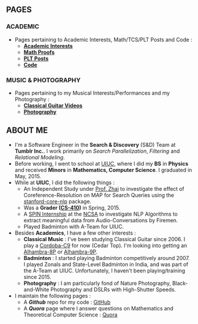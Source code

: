 ## PAGES
### ACADEMIC
* Pages pertaining to Academic Interests, Math/TCS/PLT Posts and Code :
    * [**Academic Interests**](https://jssandh2.github.io/Juspreet-Sandhu/academic_interests.html)
    * [**Math Proofs**](https://jssandh2.github.io/Juspreet-Sandhu/math_proofs.html)
    * [**PLT Posts**](https://jssandh2.github.io/Juspreet-Sandhu/plt.html)
    * [**Code**](https://jssandh2.github.io/Juspreet-Sandhu/code.html)

### MUSIC & PHOTOGRAPHY
* Pages pertaining to my Musical Interests/Performances and my Photography :
    * [**Classical Guitar Videos**](https://jssandh2.github.io/Juspreet-Sandhu/music.html)
    * [**Photography**](https://jssansdh2.github.io/Juspreet-Sandhu/photography.html)

## ABOUT ME
*   I'm a Software Engineer in the **Search & Discovery** (S&D) Team at **Tumblr Inc.**. I work primarily on _Search Parallelization_, _Filtering_ and _Relational Modeling_.
*   Before working, I went to school at [UIUC](http://illinois.edu/), where I did my **BS** in **Physics** and received **Minors** in **Mathematics, Computer Science**. I graduated in May, 2015.
*   While at **UIUC**, I did the following things :
    *   An Independent Study under [Prof. Zhai](http://czhai.cs.illinois.edu/) to investigate the effect of Coreference-Resolution on MAP for Search Queries using the [stanford-core-nlp](http://stanfordnlp.github.io/CoreNLP/) package.
    *   Was a **Grader ([CS-410](https://chara.cs.illinois.edu/sites/cs410))** in Spring, 2015.
    *   A [SPIN Internship](http://spin.ncsa.illinois.edu/interns/2014.html) at the [NCSA](http://www.ncsa.illinois.edu/) to investigate NLP Algorithms to extract meaningful data from Audio-Conversations by Firemen.
    *   Played Badminton with A-Team for UIUC.
*   Besides **Academics**, I have a few other interests :
    *   **Classical Music** : I've been studying Classical Guitar since 2006\. I play a [Cordoba-C9](http://www.cordobaguitars.com/p/c9) for now (Cedar Top). I'm looking into getting an [Alhambra-8P](http://www.alhambrausa.com/guitars/classical/9/8-p.html) or [Alhambra-9P](http://www.alhambrausa.com/guitars/classical/10/9-p.html).
    *   **Badminton** : I started playing Badminton competitively around 2007. I played Zonals and State-Level Badminton in India, and was part of the A-Team at UIUC. Unfortunately, I haven't been playing/training since 2015.
    *   **Photography** : I am particularly fond of Nature Photography, Black-and-White Photography and DSLRs with High-Shutter Speeds.
* I maintain the following pages :
    * A **_Github_** repo for my code : [GitHub](https://github.com/jssandh2)
    * A **_Quora_** page where I answer questions on Mathematics and Theoretical Computer Science : [Quora](https://www.quora.com/profile/Juspreet-Sandhu)
